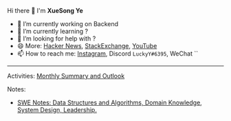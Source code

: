 Hi there 👋 I'm **XueSong Ye**

- 🔭 I’m currently working on Backend
- 🌱 I’m currently learning ?
- 🤔 I’m looking for help with ?
- 😄 More: [Hacker News](https://news.ycombinator.com/user?id=yexuesong), [StackExchange](https://stackexchange.com/users/11177644/xuesong-ye), [YouTube](https://www.youtube.com/channel/UCrPZtHmt_ZZE2ZCTTui3W_Q)
- 📫 How to reach me: [Instagram](https://instagram.com/xuesong.ye/), Discord `LuckyY#6395`, WeChat ``

---

Activities: [Monthly Summary and Outlook](https://yxs.github.io/monthly/)

Notes:

- [SWE Notes: Data Structures and Algorithms, Domain Knowledge, System Design, Leadership.](https://yxs.github.io/swe-notes/)

<!--
**yxs/yxs** is a ✨ _special_ ✨ repository because its `README.md` (this file) appears on your GitHub profile.

Here are some ideas to get you started:

- 🔭 I’m currently working on ...
- 🌱 I’m currently learning ...
- 👯 I’m looking to collaborate on ...
- 🤔 I’m looking for help with ...
- 💬 Ask me about ...
- 📫 How to reach me: ...
- 😄 Pronouns: ...
- ⚡ Fun fact: ...
-->
